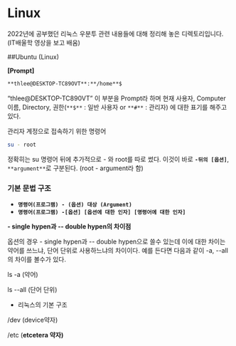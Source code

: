 # Linux
2022년에 공부했던 리눅스 우분투 관련 내용들에 대해 정리해 놓은 디렉토리입니다. (IT배울학 영상을 보고 배움)

##Ubuntu (Linux)

**[Prompt]**

```bash
**thlee@DESKTOP-TC89OVT**:**/home**$
```

“thlee@DESKTOP-TC890VT” 이 부분을 Prompt라 하며 현재 사용자, Computer 이름, Directory, 권한(`**$**` : 일반 사용자 or `**#**` : 관리자) 에 대한 표기를 해주고 있다. 

관리자 계정으로 접속하기 위한 명령어

```bash
su - root
```

 정확히는 su 명령어 뒤에 추가적으로 - 와 root를 따로 썼다. 이것이 바로 **`-뒤의 [옵션]`**, `**argument**`로 구분된다. (root - argument라 함)

### **기본 문법 구조**

- **`명령어(프로그램) - (옵션) 대상 (Argument)`**
- **`명령어(프로그램) -[옵션] [옵션에 대한 인자] [명령어에 대한 인자]`**

**- single hypen과 -- double hypen의 차이점**

 옵션의 경우 - single hypen과 -- double hypen으로 쓸수 있는데 이에 대한 차이는 약어를 쓰느냐, 단어 단위로 사용하느냐의 차이이다. 예를 든다면 다음과 같이 -a, --all의 차이를 볼수가 있다.

ls -a (약어)

ls --all (단어 단위)

- 리눅스의 기본 구조

/dev (device약자)

/etc (**etcetera 약자)**
